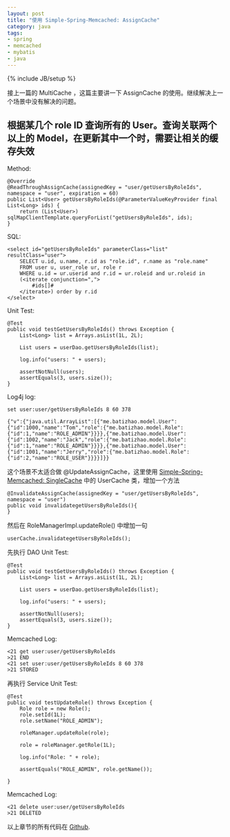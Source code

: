 ```yaml
---
layout: post
title: "使用 Simple-Spring-Memcached: AssignCache"
category: java 
tags: 
- spring
- memcached
- mybatis
- java
---
```

{% include JB/setup %}

接上一篇的 MultiCache ，这篇主要讲一下 AssignCache 的使用。继续解决上一个场景中没有解决的问题。

## 根据某几个 role ID 查询所有的 User。查询关联两个以上的 Model，在更新其中一个时，需要让相关的缓存失效

Method:

	@Override
    @ReadThroughAssignCache(assignedKey = "user/getUsersByRoleIds", namespace = "user", expiration = 60)
    public List<User> getUsersByRoleIds(@ParameterValueKeyProvider final List<Long> ids) {
        return (List<User>) sqlMapClientTemplate.queryForList("getUsersByRoleIds", ids);
    }
    
SQL:

	<select id="getUsersByRoleIds" parameterClass="list" resultClass="user">
        SELECT u.id, u.name, r.id as "role.id", r.name as "role.name"
        FROM user u, user_role ur, role r
        WHERE u.id = ur.userid and r.id = ur.roleid and ur.roleid in
        (<iterate conjunction=",">
            #ids[]#
        </iterate>) order by r.id
    </select>
    
Unit Test:

	@Test
    public void testGetUsersByRoleIds() throws Exception {
        List<Long> list = Arrays.asList(1L, 2L);

        List users = userDao.getUsersByRoleIds(list);

        log.info("users: " + users);

        assertNotNull(users);
        assertEquals(3, users.size());
    }    
    
Log4j log:

	set user:user/getUsersByRoleIds 8 60 378
	
	{"v":{"java.util.ArrayList":[{"me.batizhao.model.User":{"id":1000,"name":"Tom","role":{"me.batizhao.model.Role":{"id":1,"name":"ROLE_ADMIN"}}}},{"me.batizhao.model.User":{"id":1002,"name":"Jack","role":{"me.batizhao.model.Role":{"id":1,"name":"ROLE_ADMIN"}}}},{"me.batizhao.model.User":{"id":1001,"name":"Jerry","role":{"me.batizhao.model.Role":{"id":2,"name":"ROLE_USER"}}}}]}}

这个场景不太适合做 @UpdateAssignCache，这里使用 [Simple-Spring-Memcached: SingleCache](/java/2012/09/27/using-simple-spring-memcached-one/) 中的 UserCache 类，增加一个方法

	@InvalidateAssignCache(assignedKey = "user/getUsersByRoleIds", namespace = "user")
    public void invalidategetUsersByRoleIds(){
    }
    
然后在 RoleManagerImpl.updateRole() 中增加一句

	userCache.invalidategetUsersByRoleIds();
	
先执行 DAO Unit Test:

	@Test
    public void testGetUsersByRoleIds() throws Exception {
        List<Long> list = Arrays.asList(1L, 2L);

        List users = userDao.getUsersByRoleIds(list);

        log.info("users: " + users);

        assertNotNull(users);
        assertEquals(3, users.size());
    }
    
Memcached Log:
    
    <21 get user:user/getUsersByRoleIds
	>21 END
	<21 set user:user/getUsersByRoleIds 8 60 378
	>21 STORED	
	
再执行 Service Unit Test:

	@Test
    public void testUpdateRole() throws Exception {
        Role role = new Role();
        role.setId(1L);
        role.setName("ROLE_ADMIN");

        roleManager.updateRole(role);

        role = roleManager.getRole(1L);

        log.info("Role: " + role);

        assertEquals("ROLE_ADMIN", role.getName());

    }
    	    	
Memcached Log:

	<21 delete user:user/getUsersByRoleIds
	>21 DELETED	        

以上章节的所有代码在 [Github](https://github.com/batizhao/spring-mybatis-memcached).